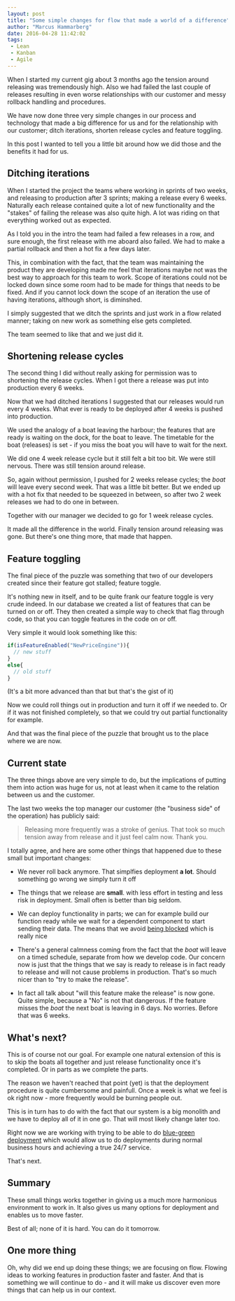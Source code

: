 ```yaml
---
layout: post
title: "Some simple changes for flow that made a world of a difference"
author: "Marcus Hammarberg"
date: 2016-04-28 11:42:02
tags:
 - Lean
 - Kanban
 - Agile
---
```


When I started my current gig about 3 months ago the tension around releasing was tremendously high. Also we had failed the last couple of releases resulting in even worse relationships with our customer and messy rollback handling and procedures. 

We have now done three very simple changes in our process and technology that made a big difference for us and for the relationship with our customer; ditch iterations, shorten release cycles and feature toggling. 

In this post I wanted to tell you a little bit around how we did those and the benefits it had for us. 

<!-- excerpt-end -->

## Ditching iterations

When I started the project the teams where working in sprints of two weeks, and releasing to production after 3 sprints; making a release every 6 weeks. Naturally each release contained quite a lot of new functionality and the "stakes" of failing the release was also quite high. A lot was riding on that everything worked out as expected. 

As I told you in the intro the team had failed a few releases in a row, and sure enough, the first release with me aboard also failed. We had to make a partial rollback and then a hot fix a few days later. 

This, in combination with the fact, that the team was maintaining the product they are developing made me feel that iterations maybe not was the best way to approach for this team to work. Scope of iterations could not be locked down since some room had to be made for things that needs to be fixed. And if you cannot lock down the scope of an iteration the use of having iterations, although short, is diminshed. 

I simply suggested that we ditch the sprints and just work in a flow related manner; taking on new work as something else gets completed. 

The team seemed to like that and we just did it. 

## Shortening release cycles

The second thing I did without really asking for permission was to shortening the release cycles. When I got there a release was put into production every 6 weeks. 

Now that we had ditched iterations I suggested that our releases would run every 4 weeks. What ever is ready to be deployed after 4 weeks is pushed into production. 

We used the analogy of a boat leaving the harbour; the features that are ready is waiting on the dock, for the boat to leave. The timetable for the boat (releases) is set - if you miss the boat you will have to wait for the next. 

We did one 4 week release cycle but it still felt a bit too bit. We were still nervous. There was still tension around release. 

So, again without permission, I pushed for 2 weeks release cycles; the *boat* will leave every second week. That was a little bit better. But we ended up with a hot fix that needed to be squeezed in between, so after two 2 week releases we had to do one in between. 

Together with our manager we decided to go for 1 week release cycles. 

It made all the difference in the world. Finally tension around releasing was gone. But there's one thing more, that made that happen. 

## Feature toggling

The final piece of the puzzle was something that two of our developers created since their feature got stalled; feature toggle. 

It's nothing new in itself, and to be quite frank our feature toggle is very crude indeed. In our database we created a list of features that can be turned on or off. They then created a simple way to check that flag through code, so that you can toggle features in the code on or off. 

Very simple it would look something like this: 

```javascript
if(isFeatureEnabled("NewPriceEngine")){
  // new stuff
}
else{
  // old stuff
}
```

(It's a bit more advanced than that but that's the gist of it)

Now we could roll things out in production and turn it off if we needed to. Or if it was not finished completely, so that we could try out partial functionality for example.

And that was the final piece of the puzzle that brought us to the place where we are now.

## Current state

The three things above are very simple to do, but the implications of putting them into action was huge for us, not at least when it came to the relation between us and the customer. 

The last two weeks the top manager our customer (the "business side" of the operation) has publicly said: 

> Releasing more frequently was a stroke of genius. That took so much tension away from release and it just feel calm now. Thank you.

I totally agree, and here are some other things that happened due to these small but important changes: 

* We never roll back anymore. That simplfies deployment **a lot**. Should something go wrong we simply turn it off

* The things that we release are **small**. with less effort in testing and less risk in deployment. Small often is better than big seldom.

* We can deploy functionality in parts; we can for example build our function ready while we wait for a dependent component to start sending their data. The means that we avoid [being blocked](http://butunclebob.com/ArticleS.UncleBob.ThePrimeDirectiveOfAgileDevelopment) which is really nice

* There's a general calmness coming from the fact that the *boat* will leave on a timed schedule, separate from how we develop code. Our concern now is just that the things that we say is ready to release is in fact ready to release and will not cause problems in production. That's so much nicer than to "try to make the release".

* In fact all talk about "will this feature make the release" is now gone. Quite simple, because a "No" is not that dangerous. If the feature misses the *boat* the next boat is leaving in 6 days. No worries. Before that was 6 weeks. 

## What's next?

This is of course not our goal. For example one natural extension of this is to skip the boats all together and just release functionality once it's completed. Or in parts as we complete the parts. 

The reason we haven't reached that point (yet) is that the deployment procedure is quite cumbersome and painfull. Once a week is what we feel is ok right now - more frequently would be burning people out. 

This is in turn has to do with the fact that our system is a big monolith and we have to deploy all of it in one go. That will most likely change later too. 

Right now we are working with trying to be able to do [blue-green deployment](http://martinfowler.com/bliki/BlueGreenDeployment.html) which would allow us to do deployments during normal business hours and achieving a true 24/7 service. 

That's next. 

## Summary

These small things works together in giving us a much more harmonious environment to work in. It also gives us many options for deployment and enables us to move faster. 

Best of all; none of it is hard. You can do it tomorrow.  

## One more thing

Oh, why did we end up doing these things; we are focusing on flow. Flowing ideas to working features in production faster and faster. And that is something we will continue to do - and it will make us discover even more things that can help us in our context. 